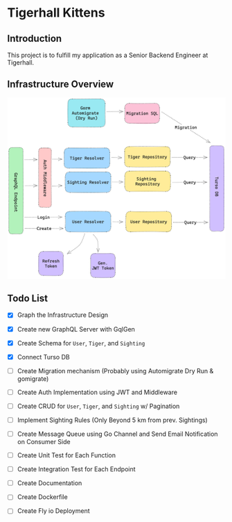 # Tigerhall Kittens

## Introduction
This project is to fulfill my application as a Senior Backend Engineer at Tigerhall. 

## Infrastructure Overview
![Infra Overview](schema.png)

## Todo List
- [x] Graph the Infrastructure Design
- [x] Create new GraphQL Server with GqlGen
- [x] Create Schema for `User`, `Tiger`, and `Sighting`
- [x] Connect Turso DB
- [ ] Create Migration mechanism (Probably using Automigrate Dry Run & gomigrate)
- [ ] Create Auth Implementation using JWT and Middleware
- [ ] Create CRUD for `User`, `Tiger`, and `Sighting` w/ Pagination
- [ ] Implement Sighting Rules (Only Beyond 5 km from prev. Sightings)
- [ ] Create Message Queue using Go Channel and Send Email Notification on Consumer Side
- [ ] Create Unit Test for Each Function
- [ ] Create Integration Test for Each Endpoint
- [ ] Create Documentation
- [ ] Create Dockerfile
- [ ] Create Fly io Deployment

